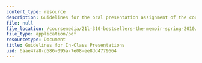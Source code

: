 ```yaml
---
content_type: resource
description: Guidelines for the oral presentation assignment of the course.
file: null
file_location: /coursemedia/21l-310-bestsellers-the-memoir-spring-2010/6aae47a8d586095a7e08ee8dd4779664_MIT21L_310S10_rr01.pdf
file_type: application/pdf
resourcetype: Document
title: Guidelines for In-Class Presentations
uid: 6aae47a8-d586-095a-7e08-ee8dd4779664
---
```


